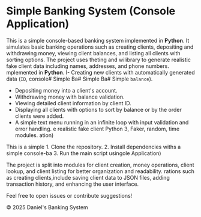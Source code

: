 # Simple Banking System (Console Application)

This is a simple console-based banking system implemented in **Python**. It simulates basic banking operations such as creating clients, depositing and withdrawing money, viewing client balances, and listing all clients with sorting options. The project uses theting and wilibrary to generate realistic fake client data including names, addresses, and phone numbers.
mplemented in **Python**. I- Creating new clients with automatically generated data (`ID`, console# Simple Ba# Simple Ba# Simple  `balance`).
- Depositing money into a client's account.
- Withdrawing money with balance validation.
- Viewing detailed client information by client ID.
- Displaying all clients with options to sort by balance or by the order clients were added.
- A simple text menu running in an infinite loop with input validation and error handling.
e realistic fake client Python 3, Faker, random, time modules.
ation)

This is a simple 1. Clone the repository.
2. Install dependencies withs a simple console-ba
3. Run the main script usingole Application)



The project is split into modules for client creation, money operations, client lookup, and client listing for better organization and readability.
rations such as creating clients,include saving client data to JSON files, adding transaction history, and enhancing the user interface.

Feel free to open issues or contribute suggestions!

© 2025 Daniel's Banking System
